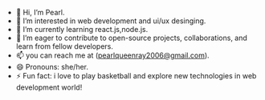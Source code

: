 - 👋 Hi, I’m Pearl.
- 👀 I’m interested in web development and ui/ux desinging.
- 🌱 I’m currently learning react.js,node.js.
- 💞️ I’m eager to contribute to open-source projects, collaborations, and learn from fellow developers.
- 📫 you can reach me at (pearlqueenray2006@gmail.com).
- 😄 Pronouns: she/her.
- ⚡ Fun fact: i love to play basketball and explore new technologies in web development world!

  

<!---
CodeWPearl/CodeWPearl is a ✨ special ✨ repository because its `README.md` (this file) appears on your GitHub profile.
You can click the Preview link to take a look at your changes.
--->

